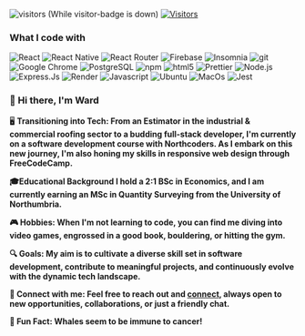 
![visitors](https://vbr.wocr.tk/badge?page_id=WSarkhan.WSarkhan&lcolor=4a0d32&color=454545&logo=github)
(While visitor-badge is down)
 [![Visitors](https://hits.dwyl.com/WSarkhan/READMEmd.svg?style=flat-square)](http://hits.dwyl.com/WSarkhan/READMEmd)
 
<h3>What I code with</h3>

<p>
  <img alt="React" src="https://img.shields.io/badge/react-%2320232a.svg?style=flat-square&logo=react&logoColor=%2361DAFB" />
 <img alt="React Native" src="https://img.shields.io/badge/react_native-%2320232a.svg?style=flat-square&logo=react&logoColor=%2361DAFB"/>
 <img alt="React Router" src="https://img.shields.io/badge/React_Router-CA4245?style=flat-square&logo=react-router&logoColor=white"/>
 <img alt="Firebase" src="https://img.shields.io/badge/firebase-%23039BE5.svg?style=flat-square&logo=firebase"/>
  <img alt="Insomnia" src="https://img.shields.io/badge/-Insomnia-5849BE?style=flat-square&logo=insomnia&logoColor=white" />
 <img alt="git" src="https://img.shields.io/badge/-Git-F05032?style=flat-square&logo=git&logoColor=white" />
 <img alt="Google Chrome" src="https://img.shields.io/badge/Google%20Chrome-4285F4?style=flat-square&logo=GoogleChrome&logoColor=white"/>
 <img alt="PostgreSQL" src="https://img.shields.io/badge/postgres-%23316192.svg?style=flat-square&logo=postgresql&logoColor=white"/>
 <img alt="npm" src="https://img.shields.io/badge/-NPM-CB3837?style=flat-square&logo=npm&logoColor=white" />
  <img alt="html5" src="https://img.shields.io/badge/-HTML5-E34F26?style=flat-square&logo=html5&logoColor=white" />
 <img alt="Prettier" src="https://img.shields.io/badge/-Prettier-F7B93E?style=flat-square&logo=prettier&logoColor=white" />
  <img alt="Node.js" src="https://img.shields.io/badge/-Node.js-43853d?style=flat-square&logo=Node.js&logoColor=white" />
 <img alt="Express.Js" src="https://img.shields.io/badge/express.js-%23404d59.svg?style=flat-square&logo=express&logoColor=%2361DAFB"/>
 <img alt="Render" src="https://img.shields.io/badge/Render-%46E3B7.svg?style=flat-square&logo=render&logoColor=white"/>
 <img alt="Javascript" src="https://img.shields.io/badge/javascript-%23323330.svg?style=flat-square&logo=javascript&logoColor=%23F7DF1E"/>
 <img alt="Ubuntu" src="https://img.shields.io/badge/Ubuntu-E95420?style=flat-square&logo=ubuntu&logoColor=white"/>
 <img alt="MacOs"src="https://img.shields.io/badge/mac%20os-000000?style=flat-square&logo=macos&logoColor=F0F0F0"/>
 <img alt="Jest" src="https://img.shields.io/badge/-jest-%23C21325?style=flat-square&logo=jest&logoColor=white"/>
</p>

<h3>👋 Hi there, I'm Ward</h3>
<body>

🖥️ <b>Transitioning into Tech:<b> From an Estimator in the industrial & commercial roofing sector to a budding full-stack developer, I'm currently on a software development course with Northcoders. As I embark on this new journey, I'm also honing my skills in responsive web design through FreeCodeCamp.

🎓<b>Educational Background<b> I hold a 2:1 BSc in Economics, and I am currently earning an MSc in Quantity Surveying from the University of Northumbria.

🎮 <b>Hobbies:<b> When I'm not learning to code, you can find me diving into video games, engrossed in a good book, bouldering, or hitting the gym.

🔍 <b>Goals:<b> My aim is to cultivate a diverse skill set in software development, contribute to meaningful projects, and continuously evolve with the dynamic tech landscape.

🔗 <b>Connect with me:<b> Feel free to reach out and [connect](https://www.linkedin.com/in/wsarkhan/), always open to new opportunities, collaborations, or just a friendly chat.

🐋 <b>Fun Fact:<b> Whales seem to be immune to cancer! 
</body>





